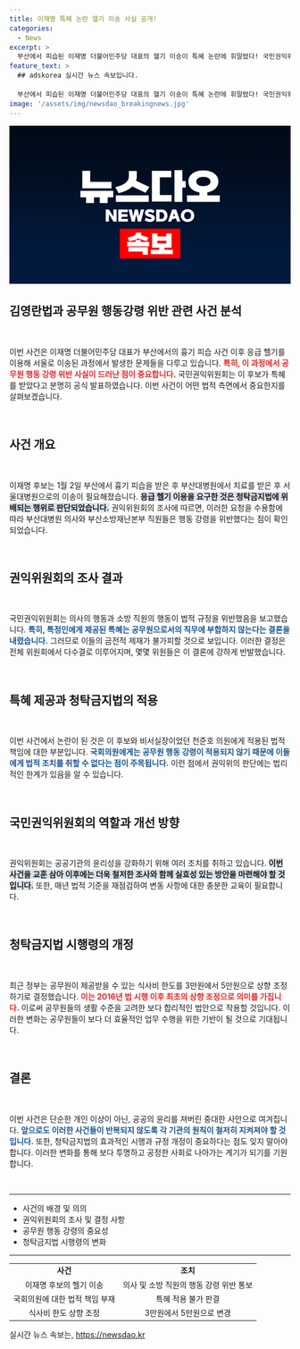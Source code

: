 ```yaml
---
title: 이재명 특혜 논란 헬기 이송 사실 공개!
categories:
  - News
excerpt: >
  부산에서 피습된 이재명 더불어민주당 대표의 헬기 이송이 특혜 논란에 휘말렸다! 국민권익위, 의료진의 행동강령 위반을 확인하고 징계 조치를 예고했다. 식사비 한도도 3만 원에서 5만 원으로 인상, 파장이 예상된다.
feature_text: >
  ## adskorea 실시간 뉴스 속보입니다.

  부산에서 피습된 이재명 더불어민주당 대표의 헬기 이송이 특혜 논란에 휘말렸다! 국민권익위, 의료진의 행동강령 위반을 확인하고 징계 조치를 예고했다. 식사비 한도도 3만 원에서 5만 원으로 인상, 파장이 예상된다.
image: '/assets/img/newsdao_breakingnews.jpg'
---
```


<p><img src="/assets/img/newsdao_breakingnews.jpg" alt="adskorea 속보" /></p>

<h2 data-ke-size="size26">김영란법과 공무원 행동강령 위반 관련 사건 분석</h2>

<p data-ke-size="size16">&nbsp;</p>

<p>이번 사건은 이재명 더불어민주당 대표가 부산에서의 흉기 피습 사건 이후 응급 헬기를 이용해 서울로 이송된 과정에서 발생한 문제들을 다루고 있습니다. <b><span style="color: #ee2323;">특히, 이 과정에서 공무원 행동 강령 위반 사실이 드러난 점이 중요합니다.</span></b> 국민권익위원회는 이 후보가 특혜를 받았다고 분명히 공식 발표하였습니다. 이번 사건이 어떤 법적 측면에서 중요한지를 살펴보겠습니다.</p>

<p data-ke-size="size16">&nbsp;</p>

<h2 data-ke-size="size26">사건 개요</h2>

<p data-ke-size="size16">&nbsp;</p>

<p>이재명 후보는 1월 2일 부산에서 흉기 피습을 받은 후 부산대병원에서 치료를 받은 후 서울대병원으로의 이송이 필요해졌습니다. <b><span style="background-color: #21538527;">응급 헬기 이용을 요구한 것은 청탁금지법에 위배되는 행위로 판단되었습니다.</span></b> 권익위원회의 조사에 따르면, 이러한 요청을 수용함에 따라 부산대병원 의사와 부산소방재난본부 직원들은 행동 강령을 위반했다는 점이 확인되었습니다.</p>

<p data-ke-size="size16">&nbsp;</p>

<h2 data-ke-size="size26">권익위원회의 조사 결과</h2>

<p data-ke-size="size16">&nbsp;</p>

<p>국민권익위원회는 의사의 행동과 소방 직원의 행동이 법적 규정을 위반했음을 보고했습니다. <b><span style="color: #1a5490;">특히, 특정인에게 제공된 특혜는 공무원으로서의 직무에 부합하지 않는다는 결론을 내렸습니다.</span></b> 그러므로 이들의 금전적 제재가 불가피할 것으로 보입니다. 이러한 결정은 전체 위원회에서 다수결로 이루어지며, 몇몇 위원들은 이 결론에 강하게 반발했습니다.</p>

<p data-ke-size="size16">&nbsp;</p>

<h2 data-ke-size="size26">특혜 제공과 청탁금지법의 적용</h2>

<p data-ke-size="size16">&nbsp;</p>

<p>이번 사건에서 논란이 된 것은 이 후보와 비서실장이었던 천준호 의원에게 적용된 법적 책임에 대한 부분입니다. <b><span style="color: #1a5490;">국회의원에게는 공무원 행동 강령이 적용되지 않기 때문에 이들에게 법적 조치를 취할 수 없다는 점이 주목됩니다.</span></b> 이런 점에서 권익위의 판단에는 법리적인 한계가 있음을 알 수 있습니다.</p>

<p data-ke-size="size16">&nbsp;</p>

<h2 data-ke-size="size26">국민권익위원회의 역할과 개선 방향</h2>

<p data-ke-size="size16">&nbsp;</p>

<p>권익위원회는 공공기관의 윤리성을 강화하기 위해 여러 조치를 취하고 있습니다. <b><span style="background-color: #21538527;">이번 사건을 교훈 삼아 이후에는 더욱 철저한 조사와 함께 실효성 있는 방안을 마련해야 할 것입니다.</span></b> 또한, 매년 법적 기준을 재점검하여 변동 사항에 대한 충분한 교육이 필요합니다.</p>

<p data-ke-size="size16">&nbsp;</p>

<h2 data-ke-size="size26">청탁금지법 시행령의 개정</h2>

<p data-ke-size="size16">&nbsp;</p>

<p>최근 정부는 공무원이 제공받을 수 있는 식사비 한도를 3만원에서 5만원으로 상향 조정하기로 결정했습니다. <b><span style="color: #ee2323;">이는 2016년 법 시행 이후 최초의 상향 조정으로 의미를 가집니다.</span></b> 이로써 공무원들의 생활 수준을 고려한 보다 합리적인 법안으로 작용할 것입니다. 이러한 변화는 공무원들이 보다 더 효율적인 업무 수행을 위한 기반이 될 것으로 기대됩니다.</p>

<p data-ke-size="size16">&nbsp;</p>

<h2 data-ke-size="size26">결론</h2>

<p data-ke-size="size16">&nbsp;</p>

<p>이번 사건은 단순한 개인 이상이 아닌, 공공의 윤리를 져버린 중대한 사안으로 여겨집니다. <b><span style="color: #1a5490;">앞으로도 이러한 사건들이 반복되지 않도록 각 기관의 원칙이 철저히 지켜져야 할 것입니다.</span></b> 또한, 청탁금지법의 효과적인 시행과 규정 개정이 중요하다는 점도 잊지 말아야 합니다. 이러한 변화를 통해 보다 투명하고 공정한 사회로 나아가는 계기가 되기를 기원합니다.</p>

<p data-ke-size="size16">&nbsp;</p>

<hr />

<ul>
    <li>사건의 배경 및 의의</li>
    <li>권익위원회의 조사 및 결정 사항</li>
    <li>공무원 행동 강령의 중요성</li>
    <li>청탁금지법 시행령의 변화</li>
</ul>

<hr />

<table>
    <tr>
        <td style="text-align: center; height: 17px;"><b>사건</b></td>
        <td style="text-align: center; height: 17px;"><b>조치</b></td>
    </tr>
    <tr>
        <td style="text-align: center; height: 17px;">이재명 후보의 헬기 이송</td>
        <td style="text-align: center; height: 17px;">의사 및 소방 직원의 행동 강령 위반 통보</td>
    </tr>
    <tr>
        <td style="text-align: center; height: 17px;">국회의원에 대한 법적 책임 부재</td>
        <td style="text-align: center; height: 17px;">특혜 적용 불가 판결</td>
    </tr>
    <tr>
        <td style="text-align: center; height: 17px;">식사비 한도 상향 조정</td>
        <td style="text-align: center; height: 17px;">3만원에서 5만원으로 변경</td>
    </tr>
</table>
실시간 뉴스 속보는, <a href="https://newsdao.kr" rel="dofollow">https://newsdao.kr</a>


